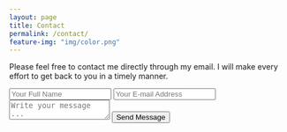 ```yaml
---
layout: page
title: Contact
permalink: /contact/
feature-img: "img/color.png"
---
```


Please feel free to contact me directly through my email. I will make every effort to get back to you in a timely manner.

<form action="https://getsimpleform.com/messages?form_api_token=ff144d747d91282f1fca5b359585d951" method="post">
  <!-- the redirect_to is optional, the form will redirect to the referrer on submission -->
  <input type='hidden' name='redirect_to' value='https://andrewmbyrd.github.io/thank-you/' />
  <input type='text' name='name' placeholder='Your Full Name' />
  <input type='email' name='email' placeholder='Your E-mail Address' />
  <textarea name='message' placeholder='Write your message ...'></textarea>
  <input type='submit' value='Send Message' />
</form>
